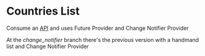 # Countries List

Consume an [API](https://restcountries.eu/) and uses Future Provider and Change Notifier Provider

At the *change_notifier* branch there's the previous version with a handmand list and Change Notifier Provider
